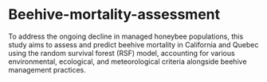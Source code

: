 # Beehive-mortality-assessment
To address the ongoing decline in managed honeybee populations, this study aims to assess and predict beehive mortality in California and Quebec using the random survival forest (RSF) model, accounting for various environmental, ecological, and meteorological criteria alongside beehive management practices. 
